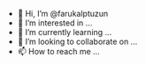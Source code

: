 - 👋 Hi, I’m @farukalptuzun
- 👀 I’m interested in ...
- 🌱 I’m currently learning ...
- 💞️ I’m looking to collaborate on ...
- 📫 How to reach me ...

<!---
hi my name is faruk ı'm 18.I want to learn html5,css3 and javascript ı hope one day ı will learn
--->
